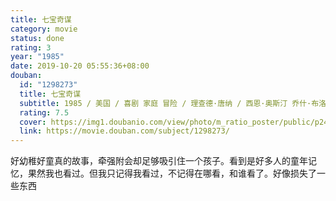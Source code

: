 ```yaml
---
title: 七宝奇谋
category: movie
status: done
rating: 3
year: "1985"
date: 2019-10-20 05:55:36+08:00
douban:
  id: "1298273"
  title: 七宝奇谋
  subtitle: 1985 / 美国 / 喜剧 家庭 冒险 / 理查德·唐纳 / 西恩·奥斯汀 乔什·布洛林
  rating: 7.5
  cover: https://img1.doubanio.com/view/photo/m_ratio_poster/public/p2445130077.jpg
  link: https://movie.douban.com/subject/1298273/
---
```


好幼稚好童真的故事，牵强附会却足够吸引住一个孩子。看到是好多人的童年记忆，果然我也看过。但我只记得我看过，不记得在哪看，和谁看了。好像损失了一些东西
